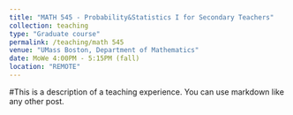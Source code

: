 ```yaml
---
title: "MATH 545 - Probability&Statistics I for Secondary Teachers"
collection: teaching
type: "Graduate course"
permalink: /teaching/math 545
venue: "UMass Boston, Department of Mathematics"
date: MoWe 4:00PM - 5:15PM (fall)
location: "REMOTE"
---
```




#This is a description of a teaching experience. You can use markdown like any other post.
